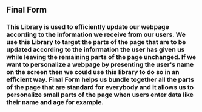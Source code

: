 ## Final Form

### This Library is used to efficiently update our webpage according to the information we receive from our users. We use this Library to target the parts of the page that are to be updated according to the information the user has given us while leaving the remaining parts of the page unchanged. If we want to personalize a webpage by presenting the user's name on the screen then we could use this library to do so in an efficient way. Final Form helps us bundle together all the parts of the page that are standard for everybody and it allows us to personalize small parts of the page when users enter data like their name and age for example.
